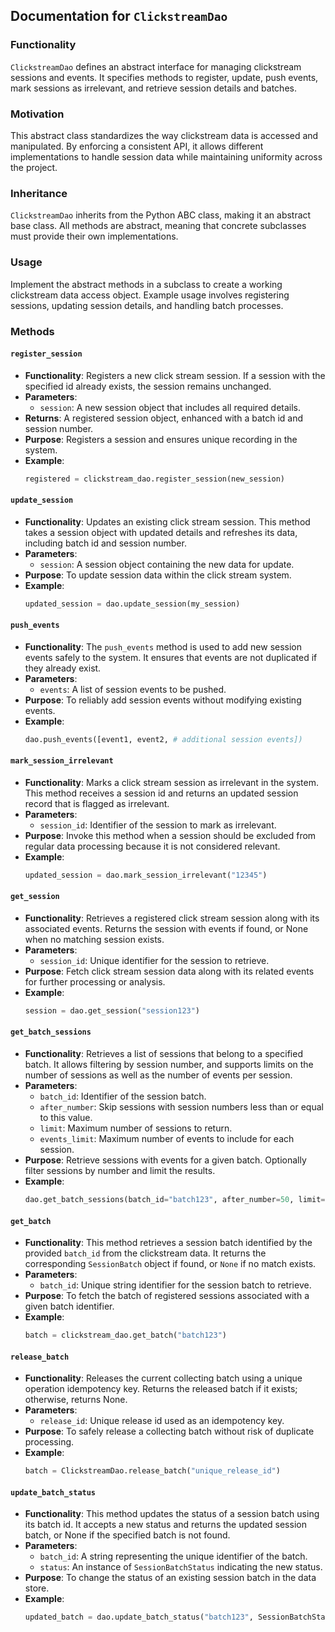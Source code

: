 ## Documentation for `ClickstreamDao`

### Functionality
`ClickstreamDao` defines an abstract interface for managing clickstream sessions and events. It specifies methods to register, update, push events, mark sessions as irrelevant, and retrieve session details and batches.

### Motivation
This abstract class standardizes the way clickstream data is accessed and manipulated. By enforcing a consistent API, it allows different implementations to handle session data while maintaining uniformity across the project.

### Inheritance
`ClickstreamDao` inherits from the Python ABC class, making it an abstract base class. All methods are abstract, meaning that concrete subclasses must provide their own implementations.

### Usage
Implement the abstract methods in a subclass to create a working clickstream data access object. Example usage involves registering sessions, updating session details, and handling batch processes.

### Methods

#### `register_session`
- **Functionality**: Registers a new click stream session. If a session with the specified id already exists, the session remains unchanged.
- **Parameters**: 
  - `session`: A new session object that includes all required details.
- **Returns**: A registered session object, enhanced with a batch id and session number.
- **Purpose**: Registers a session and ensures unique recording in the system.
- **Example**:
  ```python
  registered = clickstream_dao.register_session(new_session)
  ```

#### `update_session`
- **Functionality**: Updates an existing click stream session. This method takes a session object with updated details and refreshes its data, including batch id and session number.
- **Parameters**: 
  - `session`: A session object containing the new data for update.
- **Purpose**: To update session data within the click stream system.
- **Example**:
  ```python
  updated_session = dao.update_session(my_session)
  ```

#### `push_events`
- **Functionality**: The `push_events` method is used to add new session events safely to the system. It ensures that events are not duplicated if they already exist.
- **Parameters**: 
  - `events`: A list of session events to be pushed.
- **Purpose**: To reliably add session events without modifying existing events.
- **Example**:
  ```python
  dao.push_events([event1, event2, # additional session events])
  ```

#### `mark_session_irrelevant`
- **Functionality**: Marks a click stream session as irrelevant in the system. This method receives a session id and returns an updated session record that is flagged as irrelevant.
- **Parameters**: 
  - `session_id`: Identifier of the session to mark as irrelevant.
- **Purpose**: Invoke this method when a session should be excluded from regular data processing because it is not considered relevant.
- **Example**:
  ```python
  updated_session = dao.mark_session_irrelevant("12345")
  ```

#### `get_session`
- **Functionality**: Retrieves a registered click stream session along with its associated events. Returns the session with events if found, or None when no matching session exists.
- **Parameters**: 
  - `session_id`: Unique identifier for the session to retrieve.
- **Purpose**: Fetch click stream session data along with its related events for further processing or analysis.
- **Example**:
  ```python
  session = dao.get_session("session123")
  ```

#### `get_batch_sessions`
- **Functionality**: Retrieves a list of sessions that belong to a specified batch. It allows filtering by session number, and supports limits on the number of sessions as well as the number of events per session.
- **Parameters**: 
  - `batch_id`: Identifier of the session batch.
  - `after_number`: Skip sessions with session numbers less than or equal to this value.
  - `limit`: Maximum number of sessions to return.
  - `events_limit`: Maximum number of events to include for each session.
- **Purpose**: Retrieve sessions with events for a given batch. Optionally filter sessions by number and limit the results.
- **Example**:
  ```python
  dao.get_batch_sessions(batch_id="batch123", after_number=50, limit=10, events_limit=5)
  ```

#### `get_batch`
- **Functionality**: This method retrieves a session batch identified by the provided `batch_id` from the clickstream data. It returns the corresponding `SessionBatch` object if found, or `None` if no match exists.
- **Parameters**: 
  - `batch_id`: Unique string identifier for the session batch to retrieve.
- **Purpose**: To fetch the batch of registered sessions associated with a given batch identifier.
- **Example**:
  ```python
  batch = clickstream_dao.get_batch("batch123")
  ```

#### `release_batch`
- **Functionality**: Releases the current collecting batch using a unique operation idempotency key. Returns the released batch if it exists; otherwise, returns None.
- **Parameters**: 
  - `release_id`: Unique release id used as an idempotency key.
- **Purpose**: To safely release a collecting batch without risk of duplicate processing.
- **Example**:
  ```python
  batch = ClickstreamDao.release_batch("unique_release_id")
  ```

#### `update_batch_status`
- **Functionality**: This method updates the status of a session batch using its batch id. It accepts a new status and returns the updated session batch, or None if the specified batch is not found.
- **Parameters**: 
  - `batch_id`: A string representing the unique identifier of the batch.
  - `status`: An instance of `SessionBatchStatus` indicating the new status.
- **Purpose**: To change the status of an existing session batch in the data store.
- **Example**:
  ```python
  updated_batch = dao.update_batch_status("batch123", SessionBatchStatus.COMPLETED)
  ```